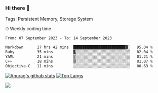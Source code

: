 ### Hi there 👋

Tags: Persistent Memory, Storage System

<!--

[![Anurag's github stats](https://github-readme-stats.vercel.app/api?username=wwyf)](https://github.com/anuraghazra/github-readme-stats)

[![Anurag's github stats](https://github-readme-stats.vercel.app/api?username=wwyf&count_private=true)](https://github.com/anuraghazra/github-readme-stats)


[![Top Langs](https://github-readme-stats.vercel.app/api/top-langs/?username=wwyf&count_private=true&&hide=jupyter%20notebook,html)](https://github.com/anuraghazra/github-readme-stats)



-->


⏱ Weekly coding time

<!--START_SECTION:waka-->

```txt
From: 07 September 2023 - To: 14 September 2023

Markdown      27 hrs 42 mins  ███████████████████████▓░   95.04 %
Ruby          35 mins         ▓░░░░░░░░░░░░░░░░░░░░░░░░   02.04 %
YAML          21 mins         ▒░░░░░░░░░░░░░░░░░░░░░░░░   01.21 %
C++           18 mins         ▒░░░░░░░░░░░░░░░░░░░░░░░░   01.07 %
Objective-C   11 mins         ░░░░░░░░░░░░░░░░░░░░░░░░░   00.63 %
```

<!--END_SECTION:waka-->



[![Anurag's github stats](https://github-readme-stats.vercel.app/api?username=wwyf&count_private=true&show_icons=true&hide_border=true)](https://github.com/anuraghazra/github-readme-stats) [![Top Langs](https://github-readme-stats.vercel.app/api/top-langs/?username=wwyf&count_private=true&hide=jupyter%20notebook,html,OpenEdge%20ABL&langs_count=10&layout=compact&hide_border=true)](https://github.com/anuraghazra/github-readme-stats)

<!--

[![willianrod's wakatime stats](https://github-readme-stats.vercel.app/api/wakatime?username=wwyf)](https://github.com/anuraghazra/github-readme-stats)


-->

![](https://hit.yhype.me/github/profile?user_id=23121291)
